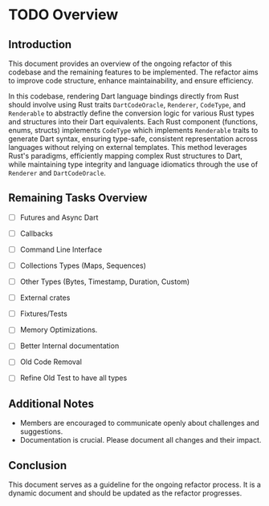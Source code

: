 # TODO Overview

## Introduction
This document provides an overview of the ongoing refactor of this codebase and the remaining features to be implemented. The refactor aims to improve code structure, enhance maintainability, and ensure efficiency. 

In this codebase, rendering Dart language bindings directly from Rust should involve using Rust traits `DartCodeOracle`, `Renderer`, `CodeType`, and `Renderable` to abstractly define the conversion logic for various Rust types and structures into their Dart equivalents. Each Rust component (functions, enums, structs) implements `CodeType` which implements `Renderable` traits to generate Dart syntax, ensuring type-safe, consistent representation across languages without relying on external templates. This method leverages Rust's paradigms, efficiently mapping complex Rust structures to Dart, while maintaining type integrity and language idiomatics through the use of `Renderer` and `DartCodeOracle`.

## Remaining Tasks Overview
- [ ] Futures and Async Dart
- [ ] Callbacks
- [ ] Command Line Interface
- [ ] Collections Types (Maps, Sequences)
- [ ] Other Types (Bytes, Timestamp, Duration, Custom)
- [ ] External crates
- [ ] Fixtures/Tests
- [ ] Memory Optimizations.
- [ ] Better Internal documentation
- [ ] Old Code Removal
- [ ] Refine Old Test to have all types


## Additional Notes
- Members are encouraged to communicate openly about challenges and suggestions.
- Documentation is crucial. Please document all changes and their impact.

## Conclusion
This document serves as a guideline for the ongoing refactor process. It is a dynamic document and should be updated as the refactor progresses.
